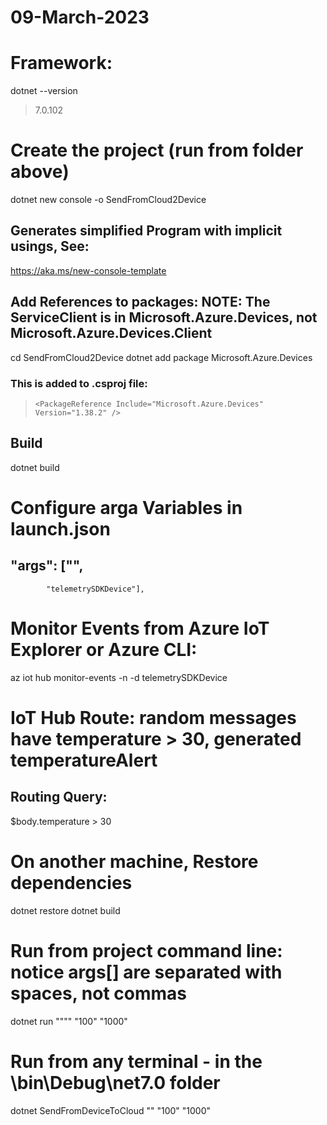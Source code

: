 # 09-March-2023

# Framework: 
dotnet --version
>7.0.102

# Create the project (run from folder above)
dotnet new console -o SendFromCloud2Device

## Generates simplified Program with implicit usings, See:
https://aka.ms/new-console-template

## Add References to packages: NOTE: The ServiceClient is in Microsoft.Azure.Devices, not Microsoft.Azure.Devices.Client
cd SendFromCloud2Device
dotnet add package Microsoft.Azure.Devices


### This is added to .csproj file:    
>     <PackageReference Include="Microsoft.Azure.Devices" Version="1.38.2" />

## Build
dotnet build

# Configure arga Variables in launch.json
##    "args": ["<iot hub connection string>",
            "telemetrySDKDevice"],

# Monitor Events from Azure IoT Explorer or Azure CLI:
az iot hub monitor-events -n <youriothubname> -d telemetrySDKDevice

# IoT Hub Route: random messages have temperature > 30, generated temperatureAlert
## Routing Query: 
$body.temperature > 30

# On another machine, Restore dependencies
dotnet restore
dotnet build

# Run from project command line: notice args[] are separated with spaces, not commas
dotnet run ""<device connection string>"" "100" "1000"

# Run from any terminal - in the \bin\Debug\net7.0 folder
dotnet SendFromDeviceToCloud "<device hub connection string>" "100" "1000"


